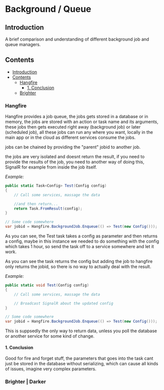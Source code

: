 # Background / Queue

## Introduction

A brief comparison and understanding of different background job and queue managers.

## Contents
<!-- TOC tocDepth:2..6 chapterDepth:99..99 anchorMode:vscode -->

- [Introduction](#introduction)
- [Contents](#contents)
    - [Hangfire](#hangfire)
        - [1. Conclusion](#1-conclusion)
    - [Brighter](#brighter)

<!-- /TOC -->

### Hangfire

Hangfire provides a job queue, the jobs gets stored in a database or in memory, the jobs are stored with an action or task name and its arguments, these jobs then gets executed right away (background job) or later (scheduled job), all these jobs can run any where you want, locally in the main app or in the cloud as different services consume the jobs.

jobs can be chained by providing the "parent" jobid to another job.

the jobs are very isolated and doesnt return the result, if you need to provide the results of the job, you need to another way of doing this, SignalR for example from inside the job itself.

*Example:*

```csharp
public static Task<Config> Test(Config config)
{
    // Call some services, massage the data

    //and then return...
    return Task.FromResult(config);
}

// Some code somewhere
var jobid = Hangfire.BackgroundJob.Enqueue(() => Test(new Config()));
```

As you can see, the Test task takes a config as parameter and then returns a config, maybe in this instance we needed to do something with the config which takes 1 hour, so send the task off to a service somewhere and let it work.

As you can see the task returns the config but adding the job to hangfire only returns the jobid, so there is no way to actually deal with the result.

*Example:*

```csharp
public static void Test(Config config)
{
    // Call some services, massage the data

    // Broadcast SignalR about the updated config
}

// Some code somewhere
var jobid = Hangfire.BackgroundJob.Enqueue(() => Test(new Config()));
```

This is suppsedly the only way to return data, unless you poll the database or another service for some kind of change.

#### 1. Conclusion

Good for fire and forget stuff, the parameters that goes into the task cant just be stored in the database without serializing, which can cause all kinds of issues, imagine very complex parameters.

### Brighter | Darker

